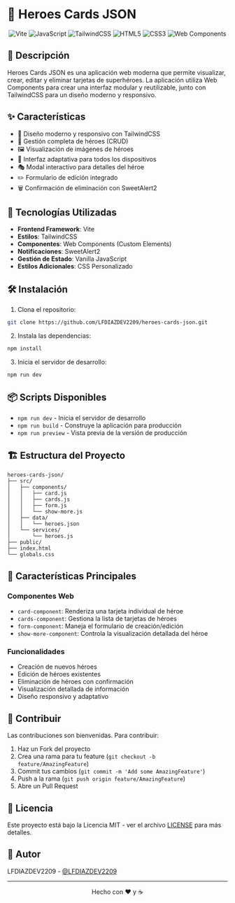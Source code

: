 # 🦸 Heroes Cards JSON

<div align="center">

![Vite](https://img.shields.io/badge/Vite-646CFF?style=for-the-badge&logo=vite&logoColor=white)
![JavaScript](https://img.shields.io/badge/JavaScript-F7DF1E?style=for-the-badge&logo=javascript&logoColor=black)
![TailwindCSS](https://img.shields.io/badge/Tailwind_CSS-38B2AC?style=for-the-badge&logo=tailwind-css&logoColor=white)
![HTML5](https://img.shields.io/badge/HTML5-E34F26?style=for-the-badge&logo=html5&logoColor=white)
![CSS3](https://img.shields.io/badge/CSS3-1572B6?style=for-the-badge&logo=css3&logoColor=white)
![Web Components](https://img.shields.io/badge/Web_Components-FF6B6B?style=for-the-badge&logo=webcomponents&logoColor=white)

</div>

## 📝 Descripción

Heroes Cards JSON es una aplicación web moderna que permite visualizar, crear, editar y eliminar tarjetas de superhéroes. La aplicación utiliza Web Components para crear una interfaz modular y reutilizable, junto con TailwindCSS para un diseño moderno y responsivo.

## ✨ Características

- 🎨 Diseño moderno y responsivo con TailwindCSS
- 🔄 Gestión completa de héroes (CRUD)
- 🖼️ Visualización de imágenes de héroes
- 📱 Interfaz adaptativa para todos los dispositivos
- 🎭 Modal interactivo para detalles del héroe
- ✏️ Formulario de edición integrado
- 🗑️ Confirmación de eliminación con SweetAlert2

## 🚀 Tecnologías Utilizadas

- **Frontend Framework**: Vite
- **Estilos**: TailwindCSS
- **Componentes**: Web Components (Custom Elements)
- **Notificaciones**: SweetAlert2
- **Gestión de Estado**: Vanilla JavaScript
- **Estilos Adicionales**: CSS Personalizado

## 🛠️ Instalación

1. Clona el repositorio:
```bash
git clone https://github.com/LFDIAZDEV2209/heroes-cards-json.git
```

2. Instala las dependencias:
```bash
npm install
```

3. Inicia el servidor de desarrollo:
```bash
npm run dev
```

## 📦 Scripts Disponibles

- `npm run dev` - Inicia el servidor de desarrollo
- `npm run build` - Construye la aplicación para producción
- `npm run preview` - Vista previa de la versión de producción

## 🏗️ Estructura del Proyecto

```
heroes-cards-json/
├── src/
│   ├── components/
│   │   ├── card.js
│   │   ├── cards.js
│   │   ├── form.js
│   │   └── show-more.js
│   ├── data/
│   │   └── heroes.json
│   └── services/
│       └── heroes.js
├── public/
├── index.html
└── globals.css
```

## 🎯 Características Principales

### Componentes Web
- `card-component`: Renderiza una tarjeta individual de héroe
- `cards-component`: Gestiona la lista de tarjetas de héroes
- `form-component`: Maneja el formulario de creación/edición
- `show-more-component`: Controla la visualización detallada del héroe

### Funcionalidades
- Creación de nuevos héroes
- Edición de héroes existentes
- Eliminación de héroes con confirmación
- Visualización detallada de información
- Diseño responsivo y adaptativo

## 🤝 Contribuir

Las contribuciones son bienvenidas. Para contribuir:

1. Haz un Fork del proyecto
2. Crea una rama para tu feature (`git checkout -b feature/AmazingFeature`)
3. Commit tus cambios (`git commit -m 'Add some AmazingFeature'`)
4. Push a la rama (`git push origin feature/AmazingFeature`)
5. Abre un Pull Request

## 📄 Licencia

Este proyecto está bajo la Licencia MIT - ver el archivo [LICENSE](LICENSE) para más detalles.

## 👥 Autor

LFDIAZDEV2209 - [@LFDIAZDEV2209](https://github.com/LFDIAZDEV2209)

---

<div align="center">
Hecho con ❤️ y ☕
</div> 
